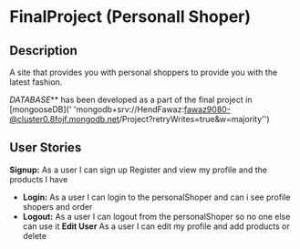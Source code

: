 # FinalProject (Personall Shoper)

## Description
A site that provides you with personal shoppers to provide you with the latest fashion.

*DATABASE*** has been developed as a part of the final project in [mongooseDB](' 'mongodb+srv://HendFawaz:fawaz9080-@cluster0.8fojf.mongodb.net/Project?retryWrites=true&w=majority'')

## User Stories
**Signup:** As a user I can sign up Register and view my profile and the products I have
- **Login:** As a user I can login to the personalShoper and can i see profile shopers and order 
- **Logout:** As a user I can logout from the personalShoper so no one else can use it
 **Edit User** As a user I can edit my profile and add products or delete